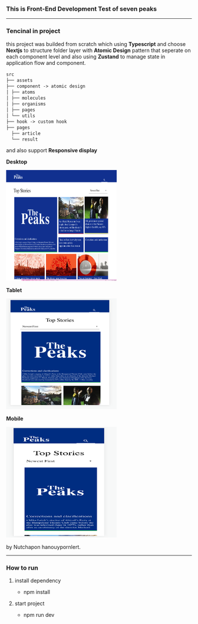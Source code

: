 ### This is **Front-End Development Test** of seven peaks

---

### Tencinal in project

this project was builded from scratch which using **Typescript** and choose **Nextjs** to structure folder layer with **Atomic Design** pattern that seperate on each component level and also using **Zustand** to manage state in application flow and component.

```
src
├── assets
├── component -> atomic design
│ ├── atoms
│ ├── molecules
│ ├── organisms
│ ├── pages
│ └── utils
├── hook -> custom hook
├── pages
  ├── article
  └── result
```

and also support **Responsive display**

**Desktop**

<img src='./public/desktop.png' width=300px height=300px>

**Tablet**

<img src='./public/tablet.png' width=300px height=300px>

**Mobile**

<img src='./public/mobile.png' width=300px height=300px>

by Nutchapon hanouypornlert.

---

### How to run

1. install dependency

   - npm install

2. start project

   - npm run dev
